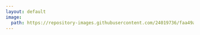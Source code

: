 ```yaml
---
layout: default
image:
  path: https://repository-images.githubusercontent.com/24019736/faa49a00-65ec-11ea-8fae-da9b8ce0e7d1
---
```


<html>
<body>
  <script src="https://gist.github.com/Recoskie/de34fad9c803c670795ba85d721008c8.js" onload="setup();"></script>
  <style type="text/css">
    <!--
    .gist-data { background-color: inherit !important; }
    .cmd:target
    {
      display: block;
      height: 4rem; margin-top: -4rem;
      visibility: hidden;
    }
    -->
  </style>
  <script>
    function setup()
    {
      var n = document.getElementsByTagName("h1"), o = "<h1>Indexed contents</h1><table>";
      
      for(var i = 1; i < n.length; i++)
      {
        o += "<tr><td>" + n[i].innerHTML + ": <a href='#i"+i+"'>Link</a></td></tr>"; n[i].id = "i" + i + "";
      }
      
      var n = document.getElementsByTagName("article"); a.innerHTML = o + "</table>" + a.innerHTML;
    }
  </script>
</body>
</html>